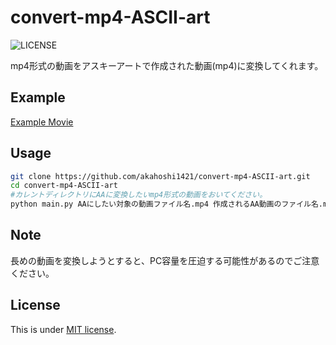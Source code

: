 # convert-mp4-ASCII-art
![LICENSE](https://img.shields.io/github/license/akahoshi1421/convert-mp4-ASCII-art)

mp4形式の動画をアスキーアートで作成された動画(mp4)に変換してくれます。

## Example
[Example Movie](https://drive.google.com/file/d/1P55F34SvDHDhDpI-S7LuI5V73eSpHoqi/view?usp=sharing)

## Usage
```bash
git clone https://github.com/akahoshi1421/convert-mp4-ASCII-art.git
cd convert-mp4-ASCII-art
#カレントディレクトリにAAに変換したいmp4形式の動画をおいてください。
python main.py AAにしたい対象の動画ファイル名.mp4 作成されるAA動画のファイル名.mp4
```

## Note
長めの動画を変換しようとすると、PC容量を圧迫する可能性があるのでご注意ください。

## License
This is under [MIT license](https://en.wikipedia.org/wiki/MIT_License).
